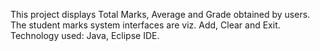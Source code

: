 This project displays Total Marks, Average and Grade obtained by users.
The student marks system interfaces are viz. Add, Clear and Exit. 
Technology used: Java, Eclipse IDE.
